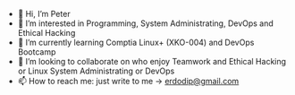 - 👋 Hi, I’m Peter
- 👀 I’m interested in Programming, System Administrating, DevOps and Ethical Hacking
- 🌱 I’m currently learning Comptia Linux+ (XKO-004) and DevOps Bootcamp
- 💞️ I’m looking to collaborate on who enjoy Teamwork and Ethical Hacking or Linux System Administrating or DevOps
- 📫 How to reach me: just write to me -> erdodip@gmail.com

<!---
erdodip/erdodip is a ✨ special ✨ repository because its `README.md` (this file) appears on your GitHub profile.
You can click the Preview link to take a look at your changes.
--->
